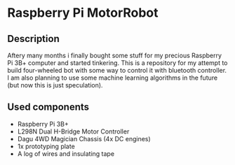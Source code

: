 # Raspberry Pi MotorRobot

## Description
Aftery many months i finally bought some stuff for my precious Raspberry Pi 3B+ computer and started tinkering. This is a repository for my attempt to build four-wheeled bot with some way to control it with bluetooth controller. I am also planning to use some machine learning algorithms in the future (but now this is just speculation).

## Used components
- Raspberry Pi 3B+
- L298N Dual H-Bridge Motor Controller
- Dagu 4WD Magician Chassis (4x DC engines)
- 1x prototyping plate
- A log of wires and insulating tape
